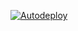 [![Autodeploy](https://github.com/egortanachev/ITMO-ICT-Backend-2023/actions/workflows/autodeploy.yml/badge.svg?branch=hw6&event=push)](https://github.com/egortanachev/ITMO-ICT-Backend-2023/actions/workflows/autodeploy.yml)